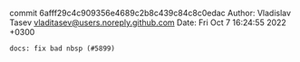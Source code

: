 commit 6afff29c4c909356e4689c2b8c439c84c8c0edac
Author: Vladislav Tasev <vladitasev@users.noreply.github.com>
Date:   Fri Oct 7 16:24:55 2022 +0300

    docs: fix bad nbsp (#5899)
